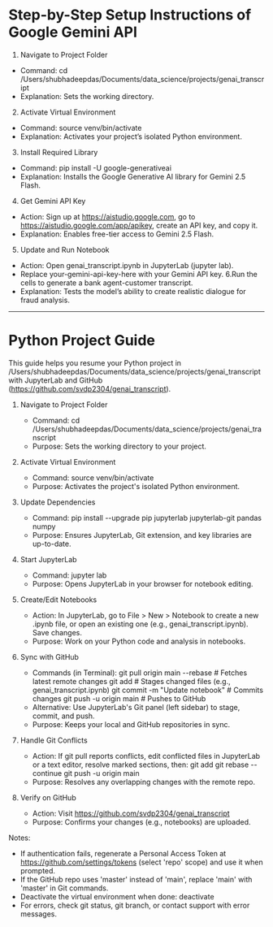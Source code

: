 
Step-by-Step Setup Instructions of Google Gemini API
=========================
1. Navigate to Project Folder
- Command: cd /Users/shubhadeepdas/Documents/data_science/projects/genai_transcript
- Explanation: Sets the working directory.
2. Activate Virtual Environment
- Command: source venv/bin/activate
- Explanation: Activates your project’s isolated Python environment.
3. Install Required Library
- Command: pip install -U google-generativeai
- Explanation: Installs the Google Generative AI library for Gemini 2.5 Flash.
4. Get Gemini API Key
- Action: Sign up at https://aistudio.google.com, go to https://aistudio.google.com/app/apikey, create an API key, and copy it.
- Explanation: Enables free-tier access to Gemini 2.5 Flash.
5. Update and Run Notebook
- Action: Open genai_transcript.ipynb in JupyterLab (jupyter lab).
- Replace your-gemini-api-key-here with your Gemini API key.
6.Run the cells to generate a bank agent-customer transcript.
- Explanation: Tests the model’s ability to create realistic dialogue for fraud analysis.

-------------------------

Python Project Guide
=========================
This guide helps you resume your Python project in /Users/shubhadeepdas/Documents/data_science/projects/genai_transcript with JupyterLab and GitHub (https://github.com/svdp2304/genai_transcript).

1. Navigate to Project Folder
   - Command: cd /Users/shubhadeepdas/Documents/data_science/projects/genai_transcript
   - Purpose: Sets the working directory to your project.

2. Activate Virtual Environment
   - Command: source venv/bin/activate
   - Purpose: Activates the project's isolated Python environment.

3. Update Dependencies
   - Command: pip install --upgrade pip jupyterlab jupyterlab-git pandas numpy
   - Purpose: Ensures JupyterLab, Git extension, and key libraries are up-to-date.

4. Start JupyterLab
   - Command: jupyter lab
   - Purpose: Opens JupyterLab in your browser for notebook editing.

5. Create/Edit Notebooks
   - Action: In JupyterLab, go to File > New > Notebook to create a new .ipynb file, or open an existing one (e.g., genai_transcript.ipynb). Save changes.
   - Purpose: Work on your Python code and analysis in notebooks.

6. Sync with GitHub
   - Commands (in Terminal):
     git pull origin main --rebase  # Fetches latest remote changes
     git add <file>                 # Stages changed files (e.g., genai_transcript.ipynb)
     git commit -m "Update notebook" # Commits changes
     git push -u origin main        # Pushes to GitHub
   - Alternative: Use JupyterLab's Git panel (left sidebar) to stage, commit, and push.
   - Purpose: Keeps your local and GitHub repositories in sync.

7. Handle Git Conflicts
   - Action: If git pull reports conflicts, edit conflicted files in JupyterLab or a text editor, resolve marked sections, then:
     git add <file>
     git rebase --continue
     git push -u origin main
   - Purpose: Resolves any overlapping changes with the remote repo.

8. Verify on GitHub
   - Action: Visit https://github.com/svdp2304/genai_transcript
   - Purpose: Confirms your changes (e.g., notebooks) are uploaded.

Notes:
- If authentication fails, regenerate a Personal Access Token at https://github.com/settings/tokens (select 'repo' scope) and use it when prompted.
- If the GitHub repo uses 'master' instead of 'main', replace 'main' with 'master' in Git commands.
- Deactivate the virtual environment when done: deactivate
- For errors, check git status, git branch, or contact support with error messages.
